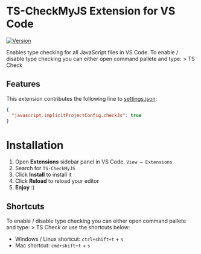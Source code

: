# TS-CheckMyJS Extension for VS Code

[![Version](https://vsmarketplacebadge.apphb.com/version/Iannes.ts-checkmyjs.svg)](https://marketplace.visualstudio.com/items?itemName=Iannes.ts-checkmyjs)

Enables type checking for all JavaScript files in VS Code.
To enable / disable type checking you can either open command pallete and type: > TS Check

## Features

This extension contributes the following line to [settings.json](https://code.visualstudio.com/docs/customization/userandworkspace):

```json
{
  "javascript.implicitProjectConfig.checkJs": true
}
```

# Installation

1. Open **Extensions** sidebar panel in VS Code. `View → Extensions`
2. Search for `TS-CheckMyJS`
3. Click **Install** to install it
4. Click **Reload** to reload your editor
5. **Enjoy** :)

## Shortcuts

To enable / disable type checking you can either open command pallete and type: > TS Check or use the shortcuts below:

- Windows / Linux shortcut: `ctrl+shift+t` + `s`
- Mac shortcut: `cmd+shift+t` + `s`
